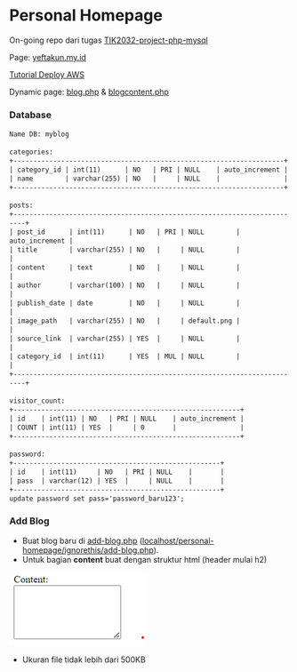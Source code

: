 # Personal Homepage

On-going repo dari tugas [TIK2032-project-php-mysql](https://github.com/yeftakun/TIK2032-project-php-mysql.git)

Page: [yeftakun.my.id](http://yeftakun.my.id)

<a href="https://youtu.be/QtdbGIvLJKo?si=uFrV_p2AISCH4A52">Tutorial Deploy AWS</a>

Dynamic page: [blog.php](page\blog.php) & [blogcontent.php](page\blog-list\blogcontent.php)

### Database

```
Name DB: myblog

categories:
+--------------------------------------------------------------------+
| category_id | int(11)      | NO   | PRI | NULL    | auto_increment |
| name        | varchar(255) | NO   |     | NULL    |                |
+--------------------------------------------------------------------+

posts:
+-------------------------------------------------------------------------+
| post_id      | int(11)      | NO   | PRI | NULL        | auto_increment |
| title        | varchar(255) | NO   |     | NULL        |                |
| content      | text         | NO   |     | NULL        |                |
| author       | varchar(100) | NO   |     | NULL        |                |
| publish_date | date         | NO   |     | NULL        |                |
| image_path   | varchar(255) | NO   |     | default.png |                |
| source_link  | varchar(255) | YES  |     | NULL        |                |
| category_id  | int(11)      | YES  | MUL | NULL        |                |
+-------------------------------------------------------------------------+

visitor_count:
+---------------------------------------------------------+
| id    | int(11) | NO   | PRI | NULL    | auto_increment |
| COUNT | int(11) | YES  |     | 0       |                |
+---------------------------------------------------------+

password:
+----------------------------------------------------+
| id    | int(11)     | NO   | PRI | NULL    |       |
| pass  | varchar(12) | YES  |     | NULL    |       |
+----------------------------------------------------+
update password set pass='password_baru123';
```

### Add Blog
<ul>
<li>Buat blog baru di <a href="ignorethis\add-blog.php">add-blog.php</a> (<a href="http://localhost/personal-homepage/ignorethis/add-blog.php">localhost/personal-homepage/ignorethis/add-blog.php</a>).
<li>Untuk bagian <strong>content</strong> buat dengan struktur html (header mulai h2)</li>
</ul>

![content.png](ignorethis/content.png)

<ul>
<li>Ukuran file tidak lebih dari 500KB</li>
<ul>
